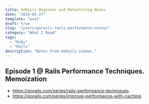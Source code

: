 ```yaml
---
title: GoRails Beginner and Refactoring Notes
date: "2019-05-27"
template: "post"
draft: true
slug: "/posts/gorails-rails-performance-notes/"
category: "What I Read"
tags:
  - "Ruby"
  - "Rails"
description: "Notes from GoRails videos."
---
```


## Episode 1 @ Rails Performance Techniques. Memoization





* https://gorails.com/series/rails-performance-techniques
* https://gorails.com/series/improve-performance-with-caching
